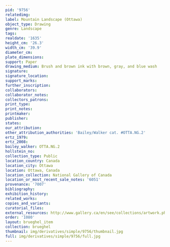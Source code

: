 ```yaml
---
pid: '9756'
relatedimg: 
label: Mountain Landscape (Ottawa)
object_type: Drawing
genre: Landscape
tags: 
realdate: '1635'
height_cm: '26.3'
width_cm: '39.9'
diameter_cm: 
plate_dimensions: 
support: Paper
drawing_medium: Brush and brown ink with brown, gray, and blue wash
signature: 
signature_location: 
support_marks: 
further_inscription: 
collaborators: 
collaborator_notes: 
collectors_patrons: 
print_type: 
print_notes: 
printmaker: 
publisher: 
states: 
our_attribution: 
other_attribution_authorities: 'Bailey/Walker cat. #OTTA.NG.2'
ertz_1979: 
ertz_2008: 
bailey_walker: OTTA.NG.2
hollstein_no: 
collection_type: Public
location_country: Canada
location_city: Ottawa
location: Ottawa, Canada
location_collection: National Gallery of Canada
location_or_most_recent_sale_notes: '6051'
provenance: '7007'
bibliography: 
exhibition_history: 
related_works: 
copies_and_variants: 
curatorial_files: 
external_resources: http://www.gallery.ca/en/see/collections/artwork.php?mkey=3533
order: '1080'
layout: brueghel_item
collection: brueghel
thumbnail: img/derivatives/simple/9756/thumbnail.jpg
full: img/derivatives/simple/9756/full.jpg
---
```

